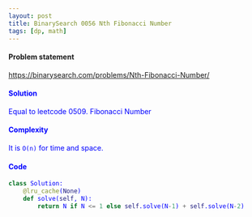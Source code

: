 ```yaml
---
layout: post
title: BinarySearch 0056 Nth Fibonacci Number
tags: [dp, math]
---
```


#### Problem statement

<a href="https://binarysearch.com/problems/Nth-Fibonacci-Number/"> <font color = blue>https://binarysearch.com/problems/Nth-Fibonacci-Number/

#### Solution
Equal to leetcode 0509. Fibonacci Number

#### Complexity
It is `O(n)` for time and space.

#### Code
```python
class Solution:
    @lru_cache(None)
    def solve(self, N):
        return N if N <= 1 else self.solve(N-1) + self.solve(N-2)
```
